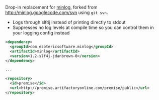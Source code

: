 Drop-in replacement for [minlog](http://code.google.com/p/minlog), forked from http://minlog.googlecode.com/svn using `git svn`.

* Logs through slf4j instead of printing directly to stdout
* Suppresses no log levels at compile time so you can control them in your logging config instead

```xml
<dependency>
  <groupId>com.esotericsoftware.minlog</groupId>
  <artifactId>minlog</artifactId>
  <version>1.2-slf4j-jdanbrown-0</version>
</dependency>

...

<repository>
  <id>premise</id>
  <url>http://premise.artifactoryonline.com/premise/public</url>
</repository>
```
